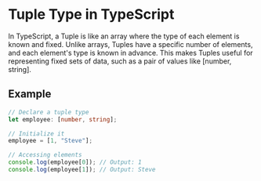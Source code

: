 # Tuple Type in TypeScript

In TypeScript, a Tuple is like an array where the type of each element is known and fixed. Unlike arrays, Tuples have a specific number of elements, and each element's type is known in advance. This makes Tuples useful for representing fixed sets of data, such as a pair of values like [number, string].

## Example

```typescript
// Declare a tuple type
let employee: [number, string];

// Initialize it
employee = [1, "Steve"];

// Accessing elements
console.log(employee[0]); // Output: 1
console.log(employee[1]); // Output: Steve
```
